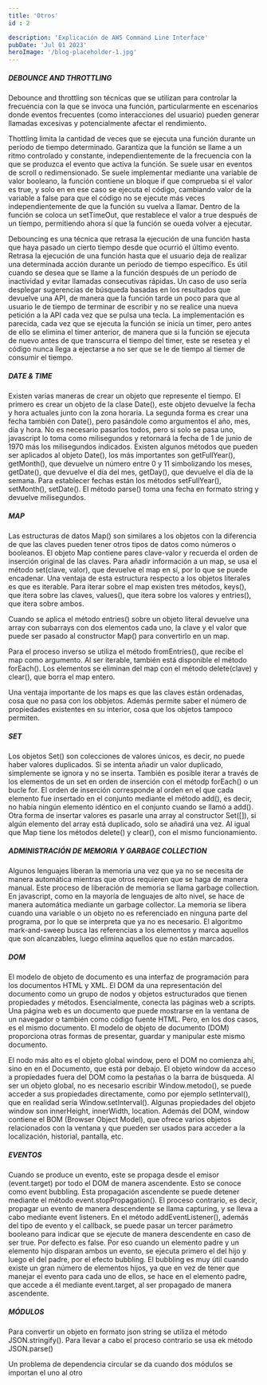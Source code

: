 ```yaml
---
title: 'Otros'
id : 2

description: 'Explicación de AWS Command Line Interface'
pubDate: 'Jul 01 2023'
heroImage: '/blog-placeholder-1.jpg'
---
```


##### DEBOUNCE AND THROTTLING
Debounce and throttling son técnicas que se utilizan para controlar la frecuencia con la que se invoca una función, particularmente en escenarios donde eventos frecuentes (como interacciones del usuario) pueden generar llamadas excesivas y potencialmente afectar el rendimiento.

Thottling limita la cantidad de veces que se ejecuta una función durante un período de tiempo determinado. Garantiza que la función se llame a un ritmo controlado y constante, independientemente de la frecuencia con la que se produzca el evento que activa la función. Se suele usar en eventos de scroll o redimensionado. Se suele implementar mediante una variable de valor booleano, la función contiene un bloque if que comprueba si el valor es true, y solo en en ese caso se ejecuta el código, cambiando valor de la variable a false para que el código no se ejecute más veces independientemente de que la función su vuelva a llamar. Dentro de la función se coloca un setTimeOut, que restablece el valor a true después de un tiempo, permitiendo ahora sí que la función se oueda volver a ejecutar.

Debouncing es una técnica que retrasa la ejecución de una función hasta que haya pasado un cierto tiempo desde que ocurrió el último evento. Retrasa la ejecución de una función hasta que el usuario deja de realizar una determinada acción durante un período de tiempo específico. Es útil cuando se desea que se llame a la función después de un período de inactividad y evitar llamadas consecutivas rápidas. Un caso de uso sería desplegar sugerencias de búsqueda basadas en los resultados que devuelve una API, de manera que la función tarde un poco para que al usuario le de tiempo de terminar de escribir y no se realice una nueva petición a la API cada vez que se pulsa una tecla. La implementación es parecida, cada vez que se ejecuta la función se inicia un timer, pero antes de ello se elimina el timer anterior, de manera que si la función se ejecuta de nuevo antes de que transcurra el tiempo del timer, este se resetea y el código nunca llega a ejectarse a no ser que se le de tiempo al tiemer de consumir el tiempo.

##### DATE & TIME
Existen varias maneras de crear un objeto que represente el tiempo. El primero es crear un objeto de la clase Date(), este objeto devuelve la fecha y hora actuales junto con la zona horaria. La segunda forma es crear una fecha también con Date(), pero pasándole como argumentos el año, mes, día y hora. No es necesario pasarlos todos, pero si solo se pasa uno, javascript lo toma como milisegundos y retornará la fecha de 1 de junio de 1970 más los milisegundos indicados. Existen algunos métodos que pueden ser aplicados al objeto Date(), los más importantes son getFullYear(), getMonth(), que devuelve un número entre 0 y 11 simbolizando los meses, getDate(), que devuelve el día del mes, getDay(), que devuelve el día de la semana. Para establecer fechas están los métodos setFullYear(), setMonth(), setDate(). El método parse() toma una fecha en formato string y devuelve milisegundos.


##### MAP 
Las estructuras de datos Map() son similares a los objetos con la diferencia de que las claves pueden tener otros tipos de datos como números o booleanos. El objeto Map contiene pares clave-valor y recuerda el orden de inserción original de las claves. Para añadir información a un map, se usa el método set(clave, valor), que devuelve el map en sí, por lo que se puede encadenar. Una ventaja de esta estructura respecto a los objetos literales es que es iterable. Para iterar sobre el map existen tres métodos, keys(), que itera sobre las claves, values(), que itera sobre los valores y entries(), que itera sobre ambos.

Cuando se aplica el método entries() sobre un objeto literal devuelve una array con subarrays con dos elementos cada uno, la clave y el valor que puede ser pasado al constructor Map() para convertirlo en un map.

Para el proceso inverso se utiliza el método fromEntries(), que recibe el map como argumento. Al ser iterable, también está disponible el método forEach(). Los elementos se eliminan del map con el método delete(clave) y clear(), que borra el map entero.

Una ventaja importante de los maps es que las claves están ordenadas, cosa que no pasa con los obbjetos. Además permite saber el número de propiedades existentes en su interior, cosa que los objetos tampoco permiten.

##### SET
Los objetos Set() son colecciones de valores únicos, es decir, no puede haber valores duplicados. Si se intenta añadir un valor duplicado, simplemente se ignora y no se inserta. También es posible iterar a través de los elementos de un set en orden de inserción con el métodp forEach() o un bucle for. El orden de inserción corresponde al orden en el que cada elemento fue insertado  en el conjunto mediante el método add(), es decir, no había ningún elemento idéntico en el conjunto cuando se llamó a add(). Otra forma de insertar valores es pasarle una array al constructor Set([]), si algún elemento del array está duplicado, solo se añadirá una vez. Al igual que Map tiene los métodos delete() y clear(), con el mismo funcionamiento.


##### ADMINISTRACIÓN DE MEMORIA Y GARBAGE COLLECTION
Algunos lenguajes liberan la memoria una vez que ya no se necesita de manera automática mientras que otros requieren que se haga de manera manual. Este proceso de liberación de memoria se llama garbage collection. En javascript, como en la mayoría de lenguajes de alto nivel, se hace de manera automática mediante un garbage collector. La memoria se libera cuando una variable o un objeto no es referenciado en ninguna parte del programa, por lo que se interpreta que ya no es necesario. El algoritmo mark-and-sweep busca las referencias a los elementos y marca aquellos que son alcanzables, luego elimina aquellos que no están marcados.

##### DOM
El modelo de objeto de documento es una interfaz de programación para los documentos HTML y XML. El DOM da una representación del documento como un grupo de nodos y objetos estructurados que tienen propiedades y métodos. Esencialmente, conecta las páginas web a scripts. Una página web es un documento que puede mostrarse en la ventana de un navegador o también como código fuente HTML. Pero, en los dos casos, es el mismo documento. El modelo de objeto de documento (DOM) proporciona otras formas de presentar, guardar y manipular este mismo documento.

El nodo más alto es el objeto global window, pero el DOM no comienza ahí, sino en en el Documento, que está por debajo. El objeto window da acceso a propiedades fuera del DOM como la pestañas o la barra de búsqueda. Al ser un objeto global, no es necesario escribir Window.metodo(), se puede acceder a sus propiedades directamente, como por ejemplo setInterval(), que en realidad sería Window.setInterval(). Algunas propiedades del objeto window son innerHeight, innerWidth, location. Además del DOM, window contiene el BOM (Browser Object Model), que ofrece varios objetos relacionados con la ventana y que pueden ser usados para acceder a la localización, historial, pantalla, etc.


##### EVENTOS
Cuando se produce un evento, este se propaga desde el emisor (event.target) por todo el DOM de manera ascendente. Esto se conoce como event bubbling. Esta propagación ascendente se puede detener mediante el método event.stopPropagation(). El proceso contrario, es decir, propagar un evento de manera descendente se llama capturing, y se lleva a cabo mediante event listeners. En el método addEventListener(), además del tipo de evento y el callback, se puede pasar un tercer parámetro booleano para indicar que se ejecute de manera descendente en caso de ser true. Por defecto es false. Por eso cuando un elemento padre y un elemento hijo disparan ambos un evento, se ejecuta primero el del hijo y luego el del padre, por el efecto bubbling. El bubbling es muy útil cuando existe un gran número de elementos hijos, ya que en vez de tener que manejar el evento para cada uno de ellos, se hace en el elemento padre, que accede a él mediante event.target, al ser propagado de manera ascendente.

##### MÓDULOS

Para convertir un objeto en formato json string se utiliza el método JSON.stringify(). Para llevar a cabo el proceso contrario se usa ek método JSON.parse()

Un problema de dependencia circular se da cuando dos módulos se importan el uno al otro


